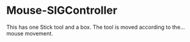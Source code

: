 Mouse-SIGController
===================

This has one Stick tool and a box. The tool is moved according to the…
mouse movement.
